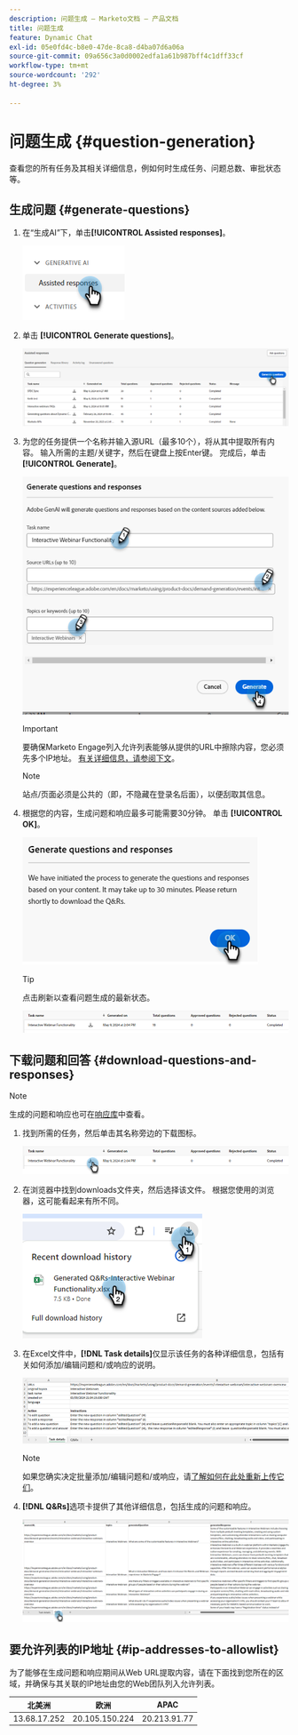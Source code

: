 ```yaml
---
description: 问题生成 — Marketo文档 — 产品文档
title: 问题生成
feature: Dynamic Chat
exl-id: 05e0fd4c-b8e0-47de-8ca8-d4ba07d6a06a
source-git-commit: 09a656c3a0d0002edfa1a61b987bff4c1dff33cf
workflow-type: tm+mt
source-wordcount: '292'
ht-degree: 3%

---
```


# 问题生成 {#question-generation}

查看您的所有任务及其相关详细信息，例如何时生成任务、问题总数、审批状态等。

## 生成问题 {#generate-questions}

1. 在“生成AI”下，单击&#x200B;**[!UICONTROL Assisted responses]**。

   ![](assets/question-generation-1.png)

1. 单击 **[!UICONTROL Generate questions]**。

   ![](assets/question-generation-2.png)

1. 为您的任务提供一个名称并输入源URL（最多10个），将从其中提取所有内容。 输入所需的主题/关键字，然后在键盘上按Enter键。 完成后，单击&#x200B;**[!UICONTROL Generate]**。

   ![](assets/question-generation-3.png)

   >[!IMPORTANT]
   >
   >要确保Marketo Engage列入允许列表能够从提供的URL中擦除内容，您必须先多个IP地址。 [有关详细信息，请参阅下文](#ip-addresses-to-allowlist)。

   >[!NOTE]
   >
   >站点/页面必须是公共的（即，不隐藏在登录名后面），以便刮取其信息。

1. 根据您的内容，生成问题和响应最多可能需要30分钟。 单击 **[!UICONTROL OK]**。

   ![](assets/question-generation-4.png)

   >[!TIP]
   >
   >点击刷新以查看问题生成的最新状态。

   ![](assets/question-generation-5.png)

## 下载问题和回答 {#download-questions-and-responses}

>[!NOTE]
>
>生成的问题和响应也可在[响应库](/help/marketo/product-docs/demand-generation/dynamic-chat/generative-ai/response-library.md)中查看。

1. 找到所需的任务，然后单击其名称旁边的下载图标。

   ![](assets/question-generation-6.png)

1. 在浏览器中找到downloads文件夹，然后选择该文件。 根据您使用的浏览器，这可能看起来有所不同。

   ![](assets/question-generation-7.png)

1. 在Excel文件中，**[!DNL Task details]**&#x200B;仅显示该任务的各种详细信息，包括有关如何添加/编辑问题和/或响应的说明。

   ![](assets/question-generation-8.png)

   >[!NOTE]
   >
   >如果您确实决定批量添加/编辑问题和/或响应，请[了解如何在此处重新上传它们](/help/marketo/product-docs/demand-generation/dynamic-chat/generative-ai/response-library.md)。

1. **[!DNL Q&Rs]**&#x200B;选项卡提供了其他详细信息，包括生成的问题和响应。

   ![](assets/question-generation-9.png)

## 要允许列表的IP地址 {#ip-addresses-to-allowlist}

为了能够在生成问题和响应期间从Web URL提取内容，请在下面找到您所在的区域，并确保与其关联的IP地址由您的Web团队列入允许列表。

<table width="450">
<thead>
  <tr>
    <th>北美洲</th>
    <th>欧洲</th>
    <th>APAC</th>
  </tr>
</thead>
<tbody>
  <tr>
    <td>13.68.17.252</td>
    <td>20.105.150.224</td>
    <td>20.213.91.77</td>
  </tr>
</tbody>
</table>
